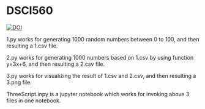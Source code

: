 # DSCI560
[![DOI](https://zenodo.org/badge/298402588.svg)](https://zenodo.org/badge/latestdoi/298402588)


1.py works for generating 1000 random numbers between 0 to 100, and then resulting a 1.csv file.

2.py works for generating 1000 numbers based on 1.csv by using function y=3x+6, and then resulting a 2.csv file.

3.py works for visualizing the result of 1.csv and 2.csv, and then resulting a 3.png file.

ThreeScript.inpy is a jupyter notebook which works for invoking above 3 files in one notebook.
